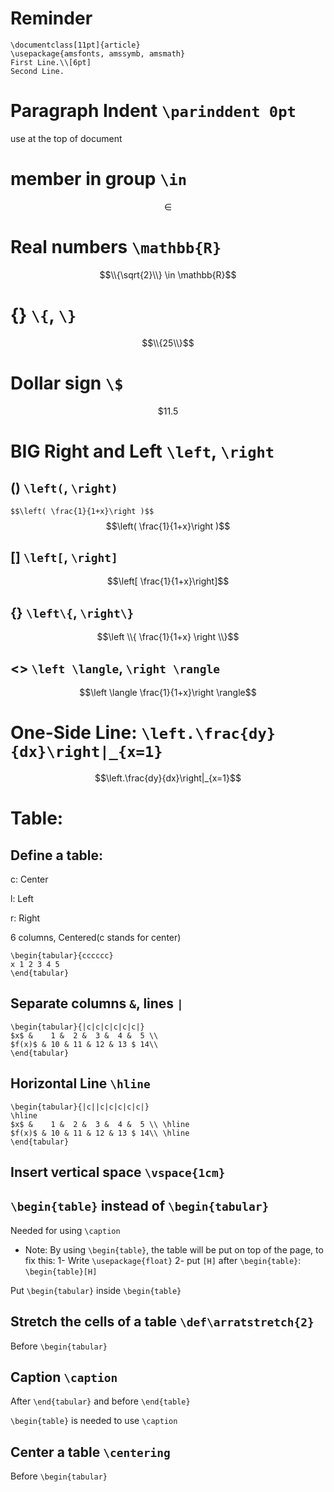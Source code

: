 # Reminder
```
\documentclass[11pt]{article}
\usepackage{amsfonts, amssymb, amsmath}
First Line.\\[6pt]
Second Line.
```

# Paragraph Indent ```\parinddent 0pt```
use at the top of document
# member **in** group ```\in```
$$\in$$
# Real numbers ```\mathbb{R}```
$$\\{\sqrt{2}\\} \in \mathbb{R}$$

# {} ```\{```, ```\}```
$$\\{25\\}$$

# Dollar sign ```\$```
$$\$11.5$$

# BIG Right and Left ```\left```, ```\right```
## () ```\left(```, ```\right)```
```$$\left( \frac{1}{1+x}\right )$$```
$$\left( \frac{1}{1+x}\right )$$

## [] ```\left[```, ```\right]```
$$\left[ \frac{1}{1+x}\right]$$

## {} ```\left\{```, ```\right\}```
$$\left \\{ \frac{1}{1+x} \right \\}$$

## <> ```\left \langle```, ```\right \rangle```
$$\left \langle \frac{1}{1+x}\right \rangle$$

# One-Side Line: ```\left.\frac{dy}{dx}\right|_{x=1}```
$$\left.\frac{dy}{dx}\right|_{x=1}$$

# Table:

## Define a table:
c: Center

l: Left

r: Right

6 columns, Centered(c stands for center)

```
\begin{tabular}{cccccc}
x 1 2 3 4 5
\end{tabular}
```

## Separate columns ```&```, lines ```|```

```
\begin{tabular}{|c|c|c|c|c|c|}
$x$ &    1 &  2 &  3 &  4 &  5 \\ 
$f(x)$ & 10 & 11 & 12 & 13 $ 14\\
\end{tabular}
```

## Horizontal Line ```\hline```

```
\begin{tabular}{|c||c|c|c|c|c|}
\hline
$x$ &    1 &  2 &  3 &  4 &  5 \\ \hline
$f(x)$ & 10 & 11 & 12 & 13 $ 14\\ \hline
\end{tabular}
```

## Insert vertical space ```\vspace{1cm}```

## ```\begin{table}``` instead of ```\begin{tabular}```
Needed for using ```\caption```

- Note: By using ```\begin{table}```, the table will be put on top of the page, to fix this:
  1- Write ```\usepackage{float}```
  2- put ```[H]``` after ```\begin{table}```: ```\begin{table}[H]```


Put ```\begin{tabular}``` inside ```\begin{table}```

## Stretch the cells of a table ```\def\arratstretch{2}```
Before ```\begin{tabular}```

## Caption ```\caption```
After ```\end{tabular}``` and before ```\end{table}```

```\begin{table}``` is needed to use ```\caption```

## Center a table ```\centering```
Before ```\begin{tabular}```
